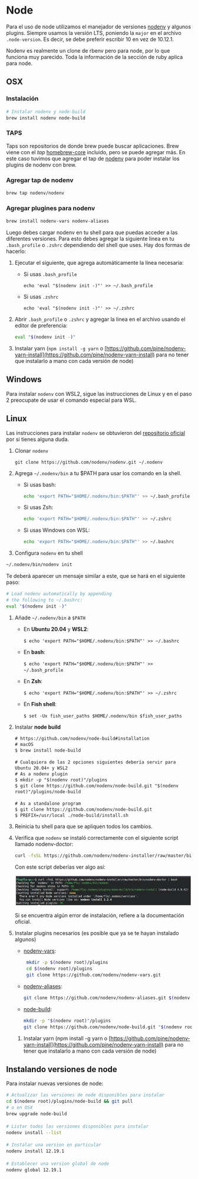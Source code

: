 # Node

Para el uso de node utilizamos el manejador de versiones [nodenv](https://github.com/nodenv/nodenv) y algunos plugins.
Siempre usamos la versión LTS, poniendo la `major` en el archivo `.node-version`. Es decir, se debe preferir escribir 10 en vez de 10.12.1.

Nodenv es realmente un clone de rbenv pero para node, por lo que funciona muy parecido. Toda la información de la sección de ruby aplica para node.

## OSX

### Instalación

```bash
# Instalar nodenv y node-build
brew install nodenv node-build
```

### TAPS

Taps son repositorios de donde brew puede buscar aplicaciones. Brew viene con el *tap* [homebrew-core](https://github.com/Homebrew/homebrew-core) incluido, pero se puede agregar más. En este caso tuvimos que agregar el tap de [nodenv](https://github.com/nodenv/homebrew-nodenv) para poder instalar los plugins de nodenv con brew.

### Agregar tap de nodenv

```bash
brew tap nodenv/nodenv
```

### Agregar plugines para nodenv

```bash
brew install nodenv-vars nodenv-aliases
```

Luego debes cargar nodenv en tu shell para que puedas acceder a las diferentes versiones. Para esto debes agregar la siguiente linea en tu `.bash_profile` o `.zshrc` dependiendo del shell que uses. Hay dos formas de hacerlo:

1. Ejecutar el siguiente, que agrega automáticamente la línea necesaria:

    * Si usas `.bash_profile`

        ```plain text
        echo 'eval "$(nodenv init -)"' >> ~/.bash_profile
        ```

    * Si usas `.zshrc`

        ```plain text
        echo 'eval "$(nodenv init -)"' >> ~/.zshrc
        ```

1. Abrir `.bash_profile` o `.zshrc` y agregar la linea en el archivo usando el editor de preferencia:

    ```bash
    eval "$(nodenv init -)"
    ```

1. Instalar yarn (`npm install -g yarn` o [https://github.com/pine/nodenv-yarn-install](https://github.com/pine/nodenv-yarn-install) para no tener que instalarlo a mano con cada versión de node)

## Windows

Para instalar `nodenv` con WSL2, sigue las instrucciones de Linux y en el paso 2 preocupate de usar el comando especial para WSL.

## Linux

Las instrucciones para instalar `nodenv` se obtuvieron del [repositorio oficial](https://github.com/nodenv/nodenv#basic-github-checkout) por si tienes alguna duda.

1. Clonar `nodenv`

    ```plain text
    git clone https://github.com/nodenv/nodenv.git ~/.nodenv
    ```

1. Agrega `~/.nodenv/bin` a tu $PATH para usar los comando en la shell.

    * Si usas bash:

        ```bash
        echo 'export PATH="$HOME/.nodenv/bin:$PATH"' >> ~/.bash_profile
        ```

    * Si usas Zsh:

        ```bash
        echo 'export PATH="$HOME/.nodenv/bin:$PATH"' >> ~/.zshrc
        ```

    * Si usas Windows con WSL:

        ```bash
        echo 'export PATH="$HOME/.nodenv/bin:$PATH"' >> ~/.bashrc
        ```

1. Configura `nodenv` en tu shell

```bash
~/.nodenv/bin/nodenv init
```

Te deberá aparecer un mensaje similar a este, que se hará en el siguiente paso:

```bash
# Load nodenv automatically by appending
# the following to ~/.bashrc:
eval "$(nodenv init -)"
```

1. Añade `~/.nodenv/bin` a `$PATH`

    * En **Ubuntu 20.04** y **WSL2**:

        `$ echo 'export PATH="$HOME/.nodenv/bin:$PATH"' >> ~/.bashrc`

    * En **bash**:

        `$ echo 'export PATH="$HOME/.nodenv/bin:$PATH"' >> ~/.bash_profile`

    * En **Zsh**:

        `$ echo 'export PATH="$HOME/.nodenv/bin:$PATH"' >> ~/.zshrc`

    * En **Fish shell**:

        `$ set -Ux fish_user_paths $HOME/.nodenv/bin $fish_user_paths`

1. Instalar **node build**

    ```shell
    # https://github.com/nodenv/node-build#installation
    # macOS
    $ brew install node-build
    
    # Cualquiera de las 2 opciones siguientes debería servir para Ubuntu 20.04+ y WSL2
    # As a nodenv plugin
    $ mkdir -p "$(nodenv root)"/plugins
    $ git clone https://github.com/nodenv/node-build.git "$(nodenv root)"/plugins/node-build
    
    # As a standalone program
    $ git clone https://github.com/nodenv/node-build.git
    $ PREFIX=/usr/local ./node-build/install.sh
    ```

1. Reinicia tu shell para que se apliquen todos los cambios.

1. Verifica que `nodenv` se instaló correctamente con el siguiente script llamado nodenv-doctor:

    ```bash
    curl -fsSL https://github.com/nodenv/nodenv-installer/raw/master/bin/nodenv-doctor | bash
    ```

    Con este script deberías ver algo así:

    <img src='assets/node-1.png'/>

    Si se encuentra algún error de instalación, refiere a la documentación oficial.

1. Instalar plugins necesarios (es posible que ya se te hayan instalado algunos)

    * [nodenv-vars](https://github.com/nodenv/nodenv-vars#installation):

        ```bash
         mkdir -p $(nodenv root)/plugins
         cd $(nodenv root)/plugins
         git clone https://github.com/nodenv/nodenv-vars.git
        ```

    * [nodenv-aliases](https://github.com/nodenv/nodenv-aliases#installation):

        ```bash
        git clone https://github.com/nodenv/nodenv-aliases.git $(nodenv root)/plugins/nodenv-aliases
        ```

    * [node-build](https://github.com/nodenv/node-build#installation):

        ```bash
        mkdir -p "$(nodenv root)"/plugins
        git clone https://github.com/nodenv/node-build.git "$(nodenv root)"/plugins/node-build
        ```

    1. Instalar yarn (npm install -g yarn o [https://github.com/pine/nodenv-yarn-install](https://github.com/pine/nodenv-yarn-install) para no tener que instalarlo a mano con cada versión de node)

## Instalando versiones de node

Para instalar nuevas versiones de node:

```bash
# Actualizar las versiones de node disponibles para instalar
cd $(nodenv root)/plugins/node-build && git pull
# o en OSX
brew upgrade node-build

# Listar todos las versiones disponibles para instalar
nodenv install --list

# Instalar una version en particular
nodenv install 12.19.1

# Establecer una version global de node
nodenv global 12.19.1
```



